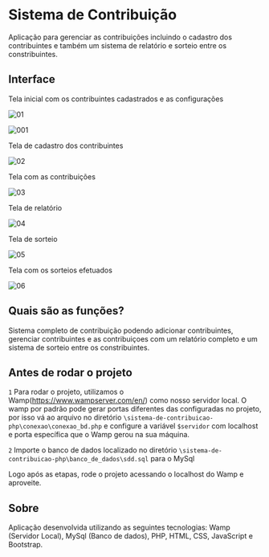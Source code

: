 # Sistema de Contribuição

Aplicação para gerenciar as contribuições incluindo o cadastro dos contribuintes e também um sistema de relatório e sorteio entre os constribuintes.

## Interface

Tela inicial com os contribuintes cadastrados e as configurações

![01](https://user-images.githubusercontent.com/74942532/139558201-e437fd1c-2656-4ded-bc53-b3604d640f41.png)

![001](https://user-images.githubusercontent.com/74942532/139558246-b325b465-bff3-4916-a17f-b78cf29259b5.png)

Tela de cadastro dos contribuintes

![02](https://user-images.githubusercontent.com/74942532/139558254-24cd7afc-0729-4ab7-95d6-9163e02b07de.png)

Tela com as contribuições

![03](https://user-images.githubusercontent.com/74942532/139558267-eaef2307-87f3-4c3f-afbf-c7d12dea3022.png)

Tela de relatório

![04](https://user-images.githubusercontent.com/74942532/139558270-c8955500-2cb1-42ed-a9de-cccbb4146ea8.png)

Tela de sorteio

![05](https://user-images.githubusercontent.com/74942532/139558276-4690273f-94cf-48ca-91ce-4b28258e728c.png)

Tela com os sorteios efetuados

![06](https://user-images.githubusercontent.com/74942532/139558286-719ca644-c486-484b-9253-b1e85905246e.png)

## Quais são as funções?

Sistema completo de contribuição podendo adicionar contribuintes, gerenciar contribuintes e as contribuiçoes com um relatório completo e um sistema de sorteio entre os constribuintes. 

## Antes de rodar o projeto

`1` Para rodar o projeto, utilizamos o Wamp(https://www.wampserver.com/en/) como nosso servidor local. O wamp por padrão pode gerar portas diferentes das
configuradas no projeto, por isso vá ao arquivo no diretório `\sistema-de-contribuicao-php\conexao\conexao_bd.php` e configure a variável `$servidor` com localhost e porta
específica que o Wamp gerou na sua máquina.

`2` Importe o banco de dados localizado no diretório `\sistema-de-contribuicao-php\banco_de_dados\sdd.sql` para o MySql

Logo após as etapas, rode o projeto acessando o localhost do Wamp e aproveite.

## Sobre

Aplicação desenvolvida utilizando as seguintes tecnologias: Wamp (Servidor Local), MySql (Banco de dados), PHP, HTML, CSS, JavaScript e Bootstrap.
